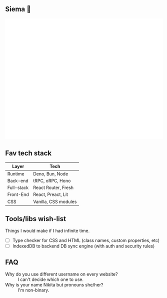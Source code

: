 ## Siema 👋

![Metrics](./github-metrics.svg)

## Fav tech stack

| Layer      | Tech                 |
| ---------- | -------------------- |
| Runtime    | Deno, Bun, Node      |
| Back-end   | tRPC, oRPC, Hono     |
| Full-stack | React Router, Fresh  |
| Front-End  | React, Preact, Lit   |
| CSS        | Vanilla, CSS modules |

## Tools/libs wish-list

Things I would make if I had infinite time.

- [ ] Type checker for CSS and HTML (class names, custom properties, etc)
- [ ] IndexedDB to backend DB sync engine (with auth and security rules)

## FAQ

<dl>
<dt>Why do you use different username on every website?</dt>
<dd>I can't decide which one to use.</dd>
<dt>Why is your name Nikita but pronouns she/her?</dt>
<dd>I'm non-binary.</dd>
</dl>
